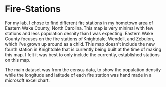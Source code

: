 # Fire-Stations

For my lab, I chose to find different fire stations in my hometown area of Eastern Wake County, North Carolina. This map is very minimal with few stations and less population desnity than I was expecting. Eastern Wake County focuses on the fire stations of Knightdale, Wendell, and Zebulon, which I've grown up around as a child. This map doesn't include the new fourth station in Knightdale that is currently being built at the time of making this map. I felt it was best to only include the currently, established stations on this map. 

The main dataset was from the census data, to show the population density while the longitude and latitude of each fire station was hand made in a microsoft excel chart.

